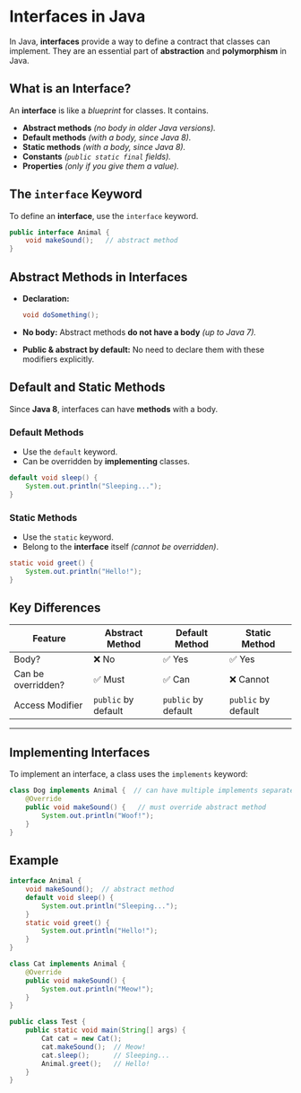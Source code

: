 # Interfaces in Java

In Java, **interfaces** provide a way to define a contract that classes can implement. They are an essential part of **abstraction** and **polymorphism** in Java.

## What is an Interface?

An **interface** is like a *blueprint* for classes. It contains.

* **Abstract methods** *(no body in older Java versions).*
* **Default methods** *(with a body, since Java 8).*
* **Static methods** *(with a body, since Java 8).*
* **Constants** *(`public static final` fields).*
* **Properties** *(only if you give them a value).*

## The `interface` Keyword

To define an **interface**, use the `interface` keyword.

```java
public interface Animal {
    void makeSound();   // abstract method
}
```

## Abstract Methods in Interfaces

* **Declaration:**

  ```java
  void doSomething();
  ```
* **No body:** Abstract methods **do not have a body** *(up to Java 7).*
* **Public & abstract by default:** No need to declare them with these modifiers explicitly.

## Default and Static Methods

Since **Java 8**, interfaces can have **methods** with a body.

### Default Methods

* Use the `default` keyword.
* Can be overridden by **implementing** classes.

```java
default void sleep() {
    System.out.println("Sleeping...");
}
```

### Static Methods

* Use the `static` keyword.
* Belong to the **interface** itself *(cannot be overridden)*.

```java
static void greet() {
    System.out.println("Hello!");
}
```

## Key Differences

| Feature            | Abstract Method     | Default Method      | Static Method       |
| ------------------ | ------------------- | ------------------- | ------------------- |
| Body?              | ❌ No                | ✅ Yes               | ✅ Yes               |
| Can be overridden? | ✅ Must              | ✅ Can               | ❌ Cannot            |
| Access Modifier    | `public` by default | `public` by default | `public` by default |

---

## Implementing Interfaces

To implement an interface, a class uses the `implements` keyword:

```java
class Dog implements Animal {  // can have multiple implements separated by `,`
    @Override
    public void makeSound() {   // must override abstract method
        System.out.println("Woof!");
    }
}
```

## Example

```java
interface Animal {
    void makeSound();  // abstract method
    default void sleep() {
        System.out.println("Sleeping...");
    }
    static void greet() {
        System.out.println("Hello!");
    }
}

class Cat implements Animal {
    @Override
    public void makeSound() {
        System.out.println("Meow!");
    }
}

public class Test {
    public static void main(String[] args) {
        Cat cat = new Cat();
        cat.makeSound();  // Meow!
        cat.sleep();      // Sleeping...
        Animal.greet();   // Hello!
    }
}
```
